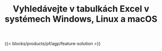 ﻿---
title: Vyhledávejte v tabulkách Excel v systémech Windows, Linux a macOS 
weight: 7730
url: /cs/search
description: Bezplatná aplikace a rozhraní API pro vyhledávání textu v souborech XLS, XLSX a ODS
---
{{< blocks/products/pf/agp/feature-solution >}} 

